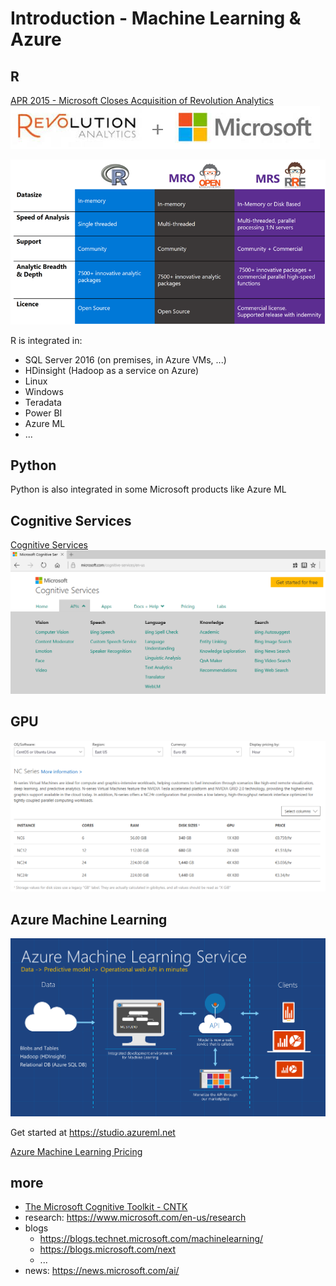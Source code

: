 # Introduction - Machine Learning & Azure

## R

[APR 2015 - Microsoft Closes Acquisition of Revolution Analytics](https://blogs.technet.microsoft.com/machinelearning/2015/04/06/microsoft-closes-acquisition-of-revolution-analytics/)
![Revolution Analytics + Microsoft](img/r02.png)

![different flavors of R](img/r01.png)

R is integrated in:
- SQL Server 2016 (on premises, in Azure VMs, ...)
- HDinsight (Hadoop as a service on Azure)
- Linux
- Windows
- Teradata
- Power BI
- Azure ML
- ...

## Python

Python is also integrated in some Microsoft products like Azure ML

## Cognitive Services

[Cognitive Services](https://www.microsoft.com/cognitive-services/en-us/apis)
![APIs](img/cog01.png)

## GPU

![NC series VMs with compute GPU](img/gpu01.png)

## Azure Machine Learning

![Azure ML](img/aml01.png)

Get started at <https://studio.azureml.net>

[Azure Machine Learning Pricing](https://azure.microsoft.com/en-us/pricing/details/machine-learning/)

## more

- [The Microsoft Cognitive Toolkit - CNTK](https://www.microsoft.com/en-us/research/product/cognitive-toolkit/)
- research: <https://www.microsoft.com/en-us/research> 
- blogs
    - <https://blogs.technet.microsoft.com/machinelearning/>
    - <https://blogs.microsoft.com/next>
    - ...
- news: <https://news.microsoft.com/ai/>
